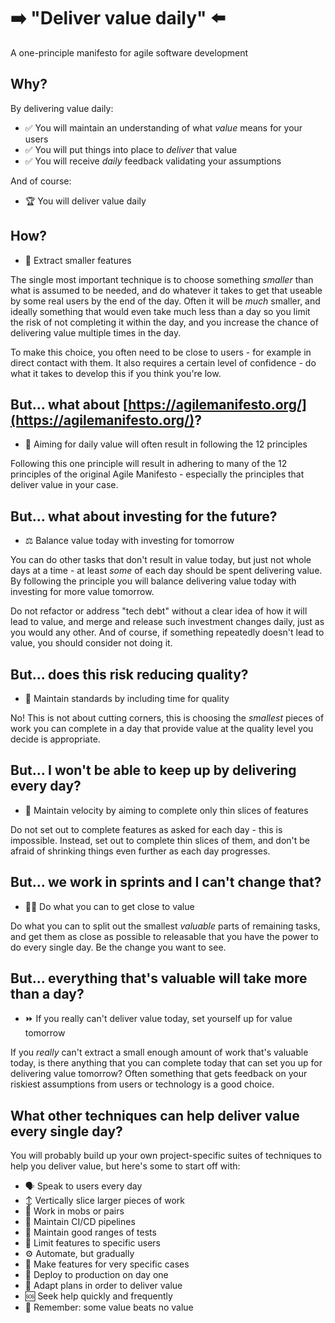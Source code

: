 # ➡️ "Deliver value daily" ⬅️

A one-principle manifesto for agile software development

## Why?

By delivering value daily:

- ✅ You will maintain an understanding of what _value_ means for your users<br>
- ✅ You will put things into place to _deliver_ that value<br>
- ✅ You will receive _daily_ feedback validating your assumptions

And of course:

- 🏆 You will deliver value daily

## How?

- 🔬 Extract smaller features

The single most important technique is to choose something _smaller_ than what is assumed to be needed, and do whatever it takes to get that useable by some real users by the end of the day. Often it will be _much_ smaller, and ideally something that would even take much less than a day so you limit the risk of not completing it within the day, and you increase the chance of delivering value multiple times in the day.

To make this choice, you often need to be close to users - for example in direct contact with them. It also requires a certain level of confidence - do what it takes to develop this if you think you're low.

## But... what about [https://agilemanifesto.org/](https://agilemanifesto.org/)?

- 🧭 Aiming for daily value will often result in following the 12 principles

Following this one principle will result in adhering to many of the 12 principles of the original Agile Manifesto - especially the principles that deliver value in your case.

## But... what about investing for the future?

- ⚖️ Balance value today with investing for tomorrow

You can do other tasks that don't result in value today, but just not whole days at a time - at least _some_ of each day should be spent delivering value. By following the principle you will balance delivering value today with investing for more value tomorrow.

Do not refactor or address "tech debt" without a clear idea of how it will lead to value, and merge and release such investment changes daily, just as you would any other. And of course, if something repeatedly doesn't lead to value, you should consider not doing it.

## But... does this risk reducing quality?

- 🎩 Maintain standards by including time for quality

No! This is not about cutting corners, this is choosing the _smallest_ pieces of work you can complete in a day that provide value at the quality level you decide is appropriate.

## But... I won't be able to keep up by delivering every day?

- 🐌 Maintain velocity by aiming to complete only thin slices of features

Do not set out to complete features as asked for each day - this is impossible. Instead, set out to complete thin slices of them, and don't be afraid of shrinking things even further as each day progresses.

## But... we work in sprints and I can't change that?

- 🫵🏻 Do what you can to get close to value

Do what you can to split out the smallest _valuable_ parts of remaining tasks, and get them as close as possible to releasable that you have the power to do every single day. Be the change you want to see.

## But... everything that's valuable will take more than a day?

- ⏩ If you really can't deliver value today, set yourself up for value tomorrow

If you _really_ can't extract a small enough amount of work that's valuable today, is there anything that you can complete today that can set you up for delivering value tomorrow? Often something that gets feedback on your riskiest assumptions from users or technology is a good choice.

## What other techniques can help deliver value every single day?

You will probably build up your own project-specific suites of techniques to help you deliver value, but here's some to start off with:

- 🗣 Speak to users every day
- ↕️ Vertically slice larger pieces of work
- 👥 Work in mobs or pairs
- 🚛 Maintain CI/CD pipelines
- 📝 Maintain good ranges of tests
- 🚦 Limit features to specific users
- ⚙️ Automate, but gradually
- 🎯 Make features for very specific cases
- 🏁 Deploy to production on day one
- 🔀 Adapt plans in order to deliver value
- 🆘 Seek help quickly and frequently
- 🧠 Remember: some value beats no value
